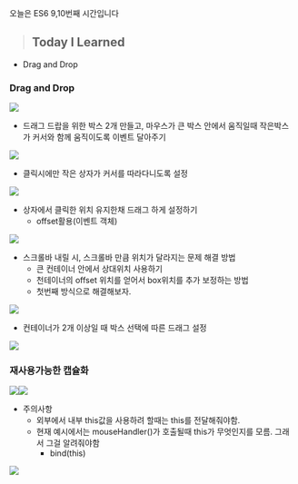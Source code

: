 오늘은 ES6 9,10번째 시간입니다

> ## Today I Learned
  - Drag and Drop
  
### Drag and Drop

![](https://images.velog.io/images/junjun-creator/post/6ae09106-00e3-42c9-9fd2-a89d19e738ea/%EC%8A%A4%ED%81%AC%EB%A6%B0%EC%83%B7%202021-01-11%20%EC%98%A4%EC%A0%84%2010.53.31.png)

  - 드래그 드랍을 위한 박스 2개 만들고, 마우스가 큰 박스 안에서 움직일때 작은박스가 커서와 함께 움직이도록 이벤트 달아주기
  
 ![](https://images.velog.io/images/junjun-creator/post/86e5a022-86c1-4dc2-b43e-f7fe7b21f564/%EC%8A%A4%ED%81%AC%EB%A6%B0%EC%83%B7%202021-01-11%20%EC%98%A4%EC%A0%84%2010.54.00.png)
 
  - 클릭시에만 작은 상자가 커서를 따라다니도록 설정
  
 ![](https://images.velog.io/images/junjun-creator/post/de16bf53-da04-42ff-a3b5-83fa58a008ae/%EC%8A%A4%ED%81%AC%EB%A6%B0%EC%83%B7%202021-01-11%20%EC%98%A4%EC%A0%84%2010.55.06.png)
 
  - 상자에서 클릭한 위치 유지한채 드래그 하게 설정하기
    - offset활용(이벤트 객체)
    
 ![](https://images.velog.io/images/junjun-creator/post/625c0fa0-dd00-435b-a6f7-2d958964434b/%EC%8A%A4%ED%81%AC%EB%A6%B0%EC%83%B7%202021-01-11%20%EC%98%A4%EC%A0%84%2011.27.46.png)
 
  - 스크롤바 내릴 시, 스크롤바 만큼 위치가 달라지는 문제 해결 방법
    - 큰 컨테이너 안에서 상대위치 사용하기
    - 천테이너의 offset 위치를 얻어서 box위치를 추가 보정하는 방법
    - 첫번째 방식으로 해결해보자.
    
   ![](https://images.velog.io/images/junjun-creator/post/d369aad2-b86e-41b6-9b5b-12c3da9f0762/%EC%8A%A4%ED%81%AC%EB%A6%B0%EC%83%B7%202021-01-12%20%EC%98%A4%EC%A0%84%2010.34.27.png)
   
  - 컨테이너가 2개 이상일 때 박스 선택에 따른 드래그 설정
  
 ![](https://images.velog.io/images/junjun-creator/post/f91b1c0e-a7d0-4311-aa8b-85b7c3b8a792/%EC%8A%A4%ED%81%AC%EB%A6%B0%EC%83%B7%202021-01-12%20%EC%98%A4%EC%A0%84%2010.35.31.png)
 
### 재사용가능한 캡슐화

![](https://images.velog.io/images/junjun-creator/post/a2106459-e225-47c2-83b1-e64de309b049/%EC%8A%A4%ED%81%AC%EB%A6%B0%EC%83%B7%202021-01-12%20%EC%98%A4%EC%A0%84%2011.11.01.png)![](https://images.velog.io/images/junjun-creator/post/eeff12a5-bc9c-4b99-b90a-178adbe67a78/%EC%8A%A4%ED%81%AC%EB%A6%B0%EC%83%B7%202021-01-12%20%EC%98%A4%EC%A0%84%2011.11.10.png)

  - 주의사항
    - 외부에서 내부 this값을 사용하려 할때는 this를 전달해줘야함.
    - 현재 예시에서는 mouseHandler()가 호출될때 this가 무엇인지를 모름. 그래서 그걸 알려줘야함
      - bind(this)
      
   ![](https://images.velog.io/images/junjun-creator/post/2b9e3582-5227-49fe-b369-414ce2c1c53b/%EC%8A%A4%ED%81%AC%EB%A6%B0%EC%83%B7%202021-01-12%20%EC%98%A4%EC%A0%84%2011.31.18.png)
  
